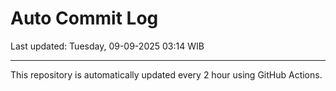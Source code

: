 # Auto Commit Log

Last updated: Tuesday, 09-09-2025 03:14 WIB

---

This repository is automatically updated every 2 hour using GitHub Actions.
